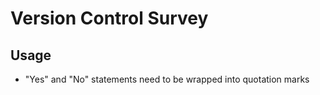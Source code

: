 # Version Control Survey

## Usage

- "Yes" and "No" statements need to be wrapped into quotation marks
